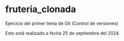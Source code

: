 # fruteria_clonada
Ejercicio del primer tema de Git (Control de versiones)

Esto está realizado a fecha 25 de septiembre del 2024
